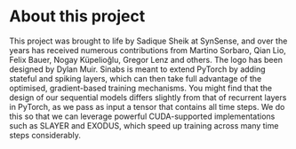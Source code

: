 # About this project

This project was brought to life by Sadique Sheik at SynSense, and over the years has received numerous contributions from Martino Sorbaro, Qian Lio, Felix Bauer, Nogay Küpelioğlu, Gregor Lenz and others. The logo has been designed by Dylan Muir. Sinabs is meant to extend PyTorch by adding stateful and spiking layers, which can then take full advantage of the optimised, gradient-based training mechanisms. You might find that the design of our sequential models differs slightly from that of recurrent layers in PyTorch, as we pass as input a tensor that contains all time steps. We do this so that we can leverage powerful CUDA-supported implementations such as SLAYER and EXODUS, which speed up training across many time steps considerably. 